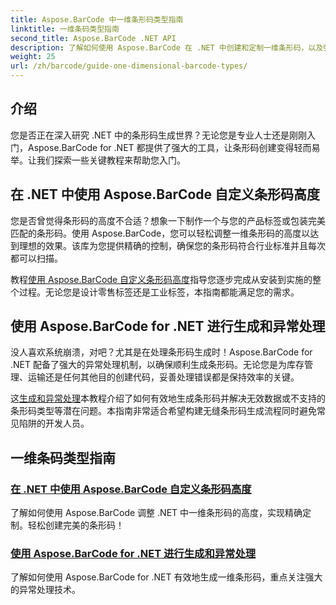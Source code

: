 ```yaml
---
title: Aspose.BarCode 中一维条形码类型指南
linktitle: 一维条码类型指南
second_title: Aspose.BarCode .NET API
description: 了解如何使用 Aspose.BarCode 在 .NET 中创建和定制一维条形码，以及强大的异常处理技术。
weight: 25
url: /zh/barcode/guide-one-dimensional-barcode-types/
---
```

## 介绍

您是否正在深入研究 .NET 中的条形码生成世界？无论您是专业人士还是刚刚入门，Aspose.BarCode for .NET 都提供了强大的工具，让条形码创建变得轻而易举。让我们探索一些关键教程来帮助您入门。

## 在 .NET 中使用 Aspose.BarCode 自定义条形码高度  

您是否曾觉得条形码的高度不合适？想象一下制作一个与您的产品标签或包装完美匹配的条形码。使用 Aspose.BarCode，您可以轻松调整一维条形码的高度以达到理想的效果。该库为您提供精确的控制，确保您的条形码符合行业标准并且每次都可以扫描。  

教程[使用 Aspose.BarCode 自定义条形码高度](./customizing-barcode-height/)指导您逐步完成从安装到实施的整个过程。无论您是设计零售标签还是工业标签，本指南都能满足您的需求。  

## 使用 Aspose.BarCode for .NET 进行生成和异常处理  

没人喜欢系统崩溃，对吧？尤其是在处理条形码生成时！Aspose.BarCode for .NET 配备了强大的异常处理机制，以确保顺利生成条形码。无论您是为库存管理、运输还是任何其他目的创建代码，妥善处理错误都是保持效率的关键。  

这[生成和异常处理](./generation-and-exception-handling/)本教程介绍了如何有效地生成条形码并解决无效数据或不支持的条形码类型等潜在问题。本指南非常适合希望构建无缝条形码生成流程同时避免常见陷阱的开发人员。  

## 一维条码类型指南
### [在 .NET 中使用 Aspose.BarCode 自定义条形码高度](./customizing-barcode-height/)
了解如何使用 Aspose.BarCode 调整 .NET 中一维条形码的高度，实现精确定制。轻松创建完美的条形码！
### [使用 Aspose.BarCode for .NET 进行生成和异常处理](./generation-and-exception-handling/)
了解如何使用 Aspose.BarCode for .NET 有效地生成一维条形码，重点关注强大的异常处理技术。